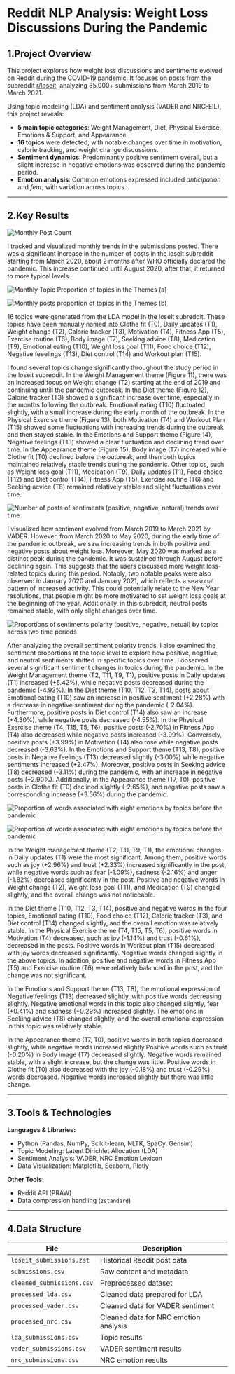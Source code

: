 # Reddit NLP Analysis: Weight Loss Discussions During the Pandemic

## 1.Project Overview

This project explores how weight loss discussions and sentiments evolved on Reddit during the COVID-19 pandemic. It focuses on posts from the subreddit [r/loseit](https://www.reddit.com/r/loseit), analyzing 35,000+ submissions from March 2019 to March 2021.

Using topic modeling (LDA) and sentiment analysis (VADER and NRC-EIL), this project reveals:

- **5 main topic categories**: Weight Management, Diet, Physical Exercise, Emotions & Support, and Appearance.
- **16 topics** were detected, with notable changes over time in motivation, calorie tracking, and weight change discussions.
- **Sentiment dynamics**: Predominantly positive sentiment overall, but a slight increase in negative emotions was observed during the pandemic period.
- **Emotion analysis**: Common emotions expressed included *anticipation* and *fear*, with variation across topics.

---

## 2.Key Results

![Monthly Post Count](images/Number%20of%20the%20posts%20posted%20per%20month%20from%20March%202019%20to%20March%202021.png)

I tracked and visualized monthly trends in the submissions posted. There was a significant increase in the number of posts in the loseit subreddit starting from March 2020, about 2 months after WHO officially declared the pandemic. This increase continued until August 2020, after that, it returned to more typical levels.

![Monthly Topic Proportion of topics in the Themes (a)](images/Monthly%20posts%20proportion%20of%20topics%20in%20the%20Themes%20%28a%29.png)

![Monthly posts proportion of topics in the Themes (b)](images/Monthly%20posts%20proportion%20of%20topics%20in%20the%20Themes%20%28b%29.png)

16 topics were generated from the LDA model in the loseit subreddit. These topics have been manually named into Clothe fit (T0), Daily updates (T1), Weight change (T2), Calorie tracker (T3), Motivation (T4), Fitness App (T5), Exercise routine (T6), Body image (T7), Seeking advice (T8), Medication (T9), Emotional eating (T10), Weight loss goal (T11), Food choice (T12), Negative feeelings (T13), Diet control (T14) and Workout plan (T15).

I found several topics change significantly throughout the study period in the loseit subreddit. In the Weight Management theme (Figure 11), there was an increased focus on Weight
change (T2) starting at the end of 2019 and continuing untill the pandemic outbreak. In the Diet theme (Figure 12), Calorie tracker (T3) showed a significant increase over time, especially in the months following the outbreak. Emotional eating (T10) fluctuated slightly, with a small increase during the early month of the outbreak. In the Physical Exercise theme (Figure 13), both Motivation (T4) and Workout Plan (T15) showed some fluctuations with increasing trends during the outbreak and then stayed stable. In the Emotions and Support theme (Figure 14), Negative feelings (T13) showed a clear fluctuation and declining trend over time. In the Appearance theme (Figure 15), Body image (T7) increased while Clothe fit (T0) declined before the outbreak, and then both topics maintained relatively stable trends during the pandemic. Other topics, such as Weight loss goal (T11), Medication (T9), Daily updates (T1), Food choice (T12) and Diet control (T14), Fitness App (T5), Exercise routine (T6) and Seeking acvice (T8) remained relatively stable and slight fluctuations over time.

![Number of posts of sentiments (positive, negative, netural) trends over time](images/Number%20of%20posts%20of%20sentiments%20%28positive%2C%20negative%2C%20netural%29%20trends%20over%20time.png)

I visualized how sentiment evolved from March 2019 to March 2021 by VADER. However, from March 2020 to May 2020, during the early time of the pandemic outbreak, we saw increasing trends in both positive and negative posts about weight loss. Moreover, May 2020 was marked as a distinct peak during the pandemic. It was sustained through August before declining again. This suggests that the users discussed more weight loss-related topics during this period. Notably, two notable peaks were also observed in January 2020 and January 2021, which reflects a seasonal pattern of increased activity. This could potentially relate to the New Year resolutions, that people might be more motivated to set weight loss goals at the beginning of the year. Additionally, in this subreddit, neutral posts remained stable, with only slight changes over time.

![Proportions of sentiments polarity (positive, negative, netual) by topics across two time periods](images/Proportions%20of%20sentiments%20polarity%20%28positive%2C%20negative%2C%20netual%29%20by%20topics%20across%20two%20time%20periods.png)

After analyzing the overall sentiment polarity trends, I also examined the sentiment proportions at the topic level to explore how positive, negative, and neutral sentiments shifted in specific topics over time. I observed several significant sentiment changes in topics during the pandemic. In the Weight Management theme (T2, T11, T9, T1), positive posts in Daily updates (T1) increased (+5.42%), while negative posts decreased during the pandemic (-4.93%). In the Diet theme (T10, T12, T3, T14), posts about Emotional eating (T10) saw an increase in positive sentiment (+2.28%) with a decrease in negative sentiment during the pandemic (-2.04%). Furthermore, positive posts in Diet control (T14) also saw an increase (+4.30%), while negative posts decreased (-4.55%). In the Physical Exercise theme (T4, T15, T5, T6), positive posts (-2.70%) in Fitness App (T4) also decreased while negative posts increased (-3.99%). Conversely, positive posts (+3.99%) in Motivation (T4) also rose while negative posts decreased (-3.63%). In the Emotions and Support theme (T13, T8), positive posts in Negative feelings (T13) decreased slightly (-3.00%) while negative sentiments increased (+2.47%). Moreover, positive posts in Seeking advice (T8) decreased (-3.11%) during the pandemic, with an increase in negative posts (+2.90%). Additionally, in the Appearance theme (T7, T0), positive posts in Clothe fit (T0) declined slightly (-2.65%), and negative posts saw a corresponding increase (+3.56%) during the pandemic.

![Proportion of words associated with eight emotions by topics before the pandemic](images/Proportion%20of%20words%20associated%20with%20eight%20emotions%20by%20topics%20before%20the%20pandemic.png)

![Proportion of words associated with eight emotions by topics before the pandemic](images/Proportion%20of%20words%20associated%20with%20eight%20emotions%20by%20topics%20during%20the%20pandemic.png)

In the Weight management theme (T2, T11, T9, T1), the emotional changes in Daily updates (T1) were the most significant. Among them, positive words such as joy (+2.96%) and trust (+2.33%) increased significantly in the post, while negative words such as fear (-1.09%), sadness (-2.16%) and anger (-1.82%) decreased significantly in the post. Positive and negative words in Weight change (T2), Weight loss goal (T11), and Medication (T9) changed slightly, and the overall change was not noticeable.  

In the Diet theme (T10, T12, T3, T14), positive and negative words in the four topics, Emotional eating (T10), Food choice (T12), Calorie tracker (T3), and Diet control (T14) changed slightly, and the overall emotion was relatively stable. In the Physical Exercise theme (T4, T15, T5, T6), positive words in Motivation (T4) decreased, such as joy (-1.14%) and trust (-0.61%), decreased in the posts. Positive words in Workout plan (T15) decreased with joy words decreased significantly. Negative words changed slightly in the above topics. In addition, positive and negative words in Fitness App (T5) and Exercise routine (T6) were relatively balanced in the post, and the change was not significant.  

In the Emotions and Support theme (T13, T8), the emotional expression of Negative feelings (T13) decreased slightly, with positive words decreasing slightly. Negative emotional words in this topic also changed slightly, fear (+0.41%) and sadness (+0.29%) increased slightly. The emotions in Seeking advice (T8) changed slightly, and the overall emotional expression in this topic was relatively stable.  

In the Appearance theme (T7, T0), positive words in both topics decreased slightly, while negative words increased slightly.Positive words such as trust (-0.20%) in Body image (T7) decreased slightly. Negative words remained stable, with a slight increase, but the change was little. Positive words in Clothe fit (T0) also decreased with the joy (-0.18%) and trust (-0.29%) words decreased. Negative words increased slightly but there was little change.  

---

## 3.Tools & Technologies

**Languages & Libraries:**

- Python (Pandas, NumPy, Scikit-learn, NLTK, SpaCy, Gensim)
- Topic Modeling: Latent Dirichlet Allocation (LDA)
- Sentiment Analysis: VADER, NRC Emotion Lexicon
- Data Visualization: Matplotlib, Seaborn, Plotly

**Other Tools:**
- Reddit API (PRAW)
- Data compression handling (`zstandard`)

---

## 4.Data Structure

| File | Description |
|------|-------------|
| `loseit_submissions.zst` | Historical Reddit post data |
| `submissions.csv` | Raw content and metadata |
| `cleaned_submissions.csv` | Preprocessed dataset |
| `processed_lda.csv` | Cleaned data prepared for LDA |
| `processed_vader.csv` | Cleaned data for VADER sentiment |
| `processed_nrc.csv` | Cleaned data for NRC emotion analysis |
| `lda_submissions.csv` | Topic results |
| `vader_submissions.csv` | VADER sentiment results |
| `nrc_submissions.csv` | NRC emotion results |
